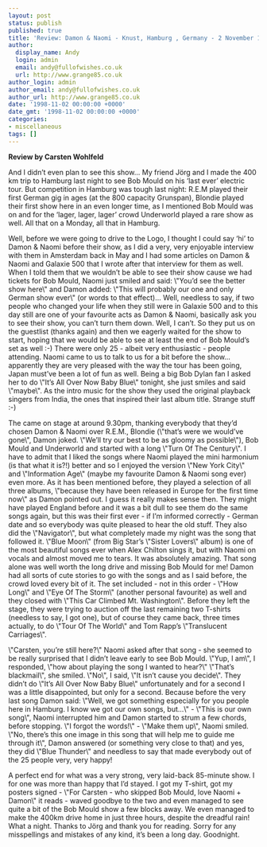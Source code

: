 ```yaml
---
layout: post
status: publish
published: true
title: 'Review: Damon & Naomi - Knust, Hamburg , Germany - 2 November 1998'
author:
  display_name: Andy
  login: admin
  email: andy@fullofwishes.co.uk
  url: http://www.grange85.co.uk
author_login: admin
author_email: andy@fullofwishes.co.uk
author_url: http://www.grange85.co.uk
date: '1998-11-02 00:00:00 +0000'
date_gmt: '1998-11-02 00:00:00 +0000'
categories:
- miscellaneous
tags: []
---
```

<p><strong>Review by Carsten Wohlfeld</strong>
<p>And I didn’t even plan to see this show... My friend Jörg and I made the 400 km trip to Hamburg last night to see Bob Mould on his ‘last ever’ electric tour. But competition in Hamburg was tough last night: R.E.M played their first German gig in ages (at the 800 capacity Grunspan), Blondie played their first show here in an even longer time, as I mentioned Bob Mould was on and for the ‘lager, lager, lager’ crowd Underworld played a rare show as well. All that on a Monday, all that in Hamburg.</p>
<p>Well, before we were going to drive to the Logo, I thought I could say ‘hi’ to Damon & Naomi before their show, as I did a very, very enjoyable interview with them in Amsterdam back in May and I had some articles on Damon & Naomi and Galaxie 500 that I wrote after that interview for them as well. When I told them that we wouldn’t be able to see their show cause we had tickets for Bob Mould, Naomi just smiled and said: \"You’d see the better show here\" and Damon added: \"This will probably our one and only German show ever\" (or words to that effect)... Well, needless to say, if two people who changed your life when they still were in Galaxie 500 and to this day still are one of your favourite acts as Damon & Naomi, basically ask you to see their show, you can’t turn them down. Well, I can’t. So they put us on the guestlist (thanks again) and then we eagerly waited for the show to start, hoping that we would be able to see at least the end of Bob Mould’s set as well :-) There were only 25 - albeit very enthusiastic - people attending. Naomi came to us to talk to us for a bit before the show... apparently they are very pleased with the way the tour has been going, Japan must’ve been a lot of fun as well. Being a big Bob Dylan fan I asked her to do \"It’s All Over Now Baby Blue\" tonight, she just smiles and said \"maybe\". As the intro music for the show they used the original playback singers from India, the ones that inspired their last album title. Strange stuff :-)</p>
<p>The came on stage at around 9.30pm, thanking everybody that they’d chosen Damon & Naomi over R.E.M., Blondie (\"that’s were we would’ve gone\", Damon joked. \"We’ll try our best to be as gloomy as possible\"), Bob Mould and Underworld and started with a long \"Turn Of The Century\". I have to admit that I liked the songs where Naomi played the mini harmonium (is that what it is?!) better and so I enjoyed the version \"New York City\" and \"Information Age\" (maybe my favourite Damon & Naomi song ever) even more. As it has been mentioned before, they played a selection of all three albums, \"because they have been released in Europe for the first time now\" as Damon pointed out. I guess it really makes sense then. They might have played England before and it was a bit dull to see them do the same songs again, but this was their first ever - if I’m informed correctly - German date and so everybody was quite pleased to hear the old stuff. They also did the \"Navigator\", but what completely made my night was the song that followed it. \"Blue Moon\" (from Big Star’s \"Sister Lovers\" album) is one of the most beautiful songs ever when Alex Chilton sings it, but with Naomi on vocals and almost moved me to tears. It was absolutely amazing. That song alone was well worth the long drive and missing Bob Mould for me! Damon had all sorts of cute stories to go with the songs and as I said before, the crowd loved every bit of it. The set included - not in this order - \"How Long\" and \"Eye Of The Storm\" (another personal favourite) as well and they closed with \"This Car Climbed Mt. Washington\". Before they left the stage, they were trying to auction off the last remaining two T-shirts (needless to say, I got one), but of course they came back, three times actually, to do \"Tour Of The World\" and Tom Rapp’s \"Translucent Carriages\".</p>
<p>\"Carsten, you’re still here?\" Naomi asked after that song - she seemed to be really surprised that I didn’t leave early to see Bob Mould. \"Yup, I am\", I responded, \"how about playing the song I wanted to hear?\" \"That’s blackmail\", she smiled. \"No\", I said, \"It isn’t cause you decide\". They didn’t do \"It’s All Over Now Baby Blue\" unfortunately and for a second I was a little disappointed, but only for a second. Because before the very last song Damon said: \"Well, we got something especially for you people here in Hamburg. I know we got our own songs, but...\" - \"This is our own song\", Naomi interrupted him and Damon started to strum a few chords, before stopping. \"I forgot the words!\" - \"Make them up\", Naomi smiled. \"No, there’s this one image in this song that will help me to guide me through it\", Damon answered (or something very close to that) and yes, they did \"Blue Thunder\" and needless to say that made everybody out of the 25 people very, very happy!</p>
<p>A perfect end for what was a very strong, very laid-back 85-minute show. I for one was more than happy that I’d stayed. I got my T-shirt, got my posters signed - \"For Carsten - who skipped Bob Mould, love Naomi + Damon\" it reads - waved goodbye to the two and even managed to see quite a bit of the Bob Mould show a few blocks away. We even managed to make the 400km drive home in just three hours, despite the dreadful rain! What a night. Thanks to Jörg and thank you for reading. Sorry for any misspellings and mistakes of any kind, it’s been a long day. Goodnight.</p>

